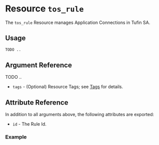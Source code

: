 # Resource `tos_rule`

The `tos_rule` Resource manages Application Connections in Tufin SA.

## Usage

```terraform
TODO ..
```

## Argument Reference

TODO ..

* `tags` - (Optional) Resource Tags; see [Tags](tag.md) for details.

## Attribute Reference

In addition to all arguments above, the following attributes are exported:

* `id` - The Rule Id.

### Example

```terraform
```
